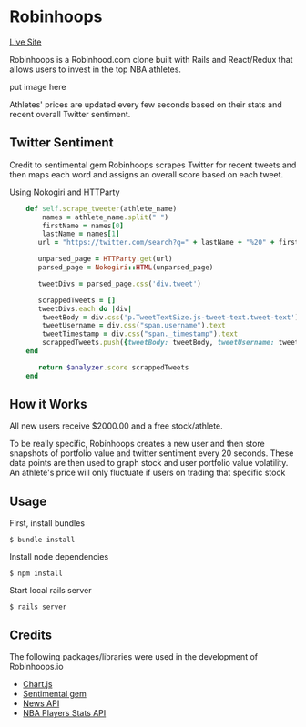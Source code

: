 # Robinhoops

[Live Site](http://www.robinhoops.io)


Robinhoops is a Robinhood.com clone built with Rails and React/Redux that allows users to invest in the top NBA athletes.

put image here

Athletes' prices are updated every few seconds based on their stats and recent overall Twitter sentiment.

## Twitter Sentiment

Credit to sentimental gem
Robinhoops scrapes Twitter for recent tweets and then maps each word and assigns an overall score based on each tweet.

Using Nokogiri and HTTParty

```ruby
    def self.scrape_tweeter(athlete_name)
        names = athlete_name.split(" ")
        firstName = names[0]
        lastName = names[1]
       url = "https://twitter.com/search?q=" + lastName + "%20" + firstName + "&src=typd"

       unparsed_page = HTTParty.get(url)
       parsed_page = Nokogiri::HTML(unparsed_page)

       tweetDivs = parsed_page.css('div.tweet')

       scrappedTweets = []
       tweetDivs.each do |div|
        tweetBody = div.css('p.TweetTextSize.js-tweet-text.tweet-text').text
        tweetUsername = div.css("span.username").text
        tweetTimestamp = div.css("span._timestamp").text
        scrappedTweets.push({tweetBody: tweetBody, tweetUsername: tweetUsername, time_created: tweetTimestamp})
    end

       return $analyzer.score scrappedTweets
    end
```

## How it Works

All new users receive $2000.00 and a free stock/athlete.

To be really specific, Robinhoops creates a new user and then store snapshots of portfolio value and twitter sentiment every 20 seconds. These data points are then used to graph stock and user portfolio value volatility. An athlete's price will only fluctuate if users on trading that specific stock

## Usage

First, install bundles

```
$ bundle install
```

Install node dependencies
```
$ npm install
```
Start local rails server
```
$ rails server
```

## Credits
The following packages/libraries were used in the development of Robinhoops.io

* [Chart.js](https://www.chartjs.org/)
* [Sentimental gem](https://github.com/7compass/sentimental)
* [News API](https://newsapi.org/)
* [NBA Players Stats API](https://github.com/hlyford/nba-player-stats-api)


